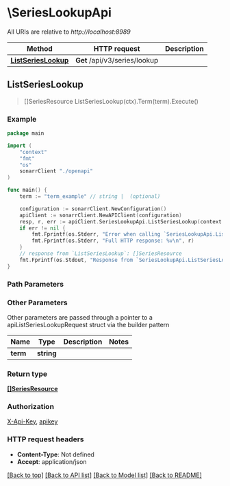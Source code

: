 # \SeriesLookupApi

All URIs are relative to *http://localhost:8989*

Method | HTTP request | Description
------------- | ------------- | -------------
[**ListSeriesLookup**](SeriesLookupApi.md#ListSeriesLookup) | **Get** /api/v3/series/lookup | 



## ListSeriesLookup

> []SeriesResource ListSeriesLookup(ctx).Term(term).Execute()



### Example

```go
package main

import (
    "context"
    "fmt"
    "os"
    sonarrClient "./openapi"
)

func main() {
    term := "term_example" // string |  (optional)

    configuration := sonarrClient.NewConfiguration()
    apiClient := sonarrClient.NewAPIClient(configuration)
    resp, r, err := apiClient.SeriesLookupApi.ListSeriesLookup(context.Background()).Term(term).Execute()
    if err != nil {
        fmt.Fprintf(os.Stderr, "Error when calling `SeriesLookupApi.ListSeriesLookup``: %v\n", err)
        fmt.Fprintf(os.Stderr, "Full HTTP response: %v\n", r)
    }
    // response from `ListSeriesLookup`: []SeriesResource
    fmt.Fprintf(os.Stdout, "Response from `SeriesLookupApi.ListSeriesLookup`: %v\n", resp)
}
```

### Path Parameters



### Other Parameters

Other parameters are passed through a pointer to a apiListSeriesLookupRequest struct via the builder pattern


Name | Type | Description  | Notes
------------- | ------------- | ------------- | -------------
 **term** | **string** |  | 

### Return type

[**[]SeriesResource**](SeriesResource.md)

### Authorization

[X-Api-Key](../README.md#X-Api-Key), [apikey](../README.md#apikey)

### HTTP request headers

- **Content-Type**: Not defined
- **Accept**: application/json

[[Back to top]](#) [[Back to API list]](../README.md#documentation-for-api-endpoints)
[[Back to Model list]](../README.md#documentation-for-models)
[[Back to README]](../README.md)

